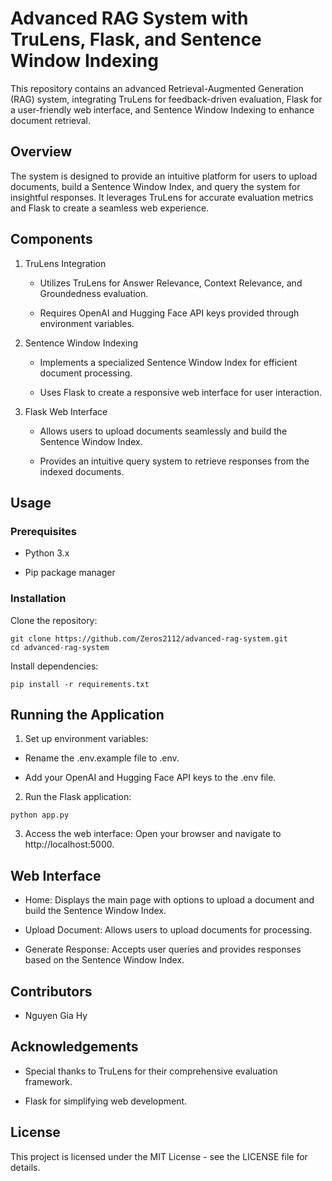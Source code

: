 # Advanced RAG System with TruLens, Flask, and Sentence Window Indexing

This repository contains an advanced Retrieval-Augmented Generation (RAG) system, integrating TruLens for feedback-driven evaluation, Flask for a user-friendly web interface, and Sentence Window Indexing to enhance document retrieval.

## Overview

The system is designed to provide an intuitive platform for users to upload documents, build a Sentence Window Index, and query the system for insightful responses. It leverages TruLens for accurate evaluation metrics and Flask to create a seamless web experience.

## Components

1. TruLens Integration

   * Utilizes TruLens for Answer Relevance, Context Relevance, and Groundedness evaluation.
   
   * Requires OpenAI and Hugging Face API keys provided through environment variables.
   
2. Sentence Window Indexing

   * Implements a specialized Sentence Window Index for efficient document processing.
   
   * Uses Flask to create a responsive web interface for user interaction.
   
3. Flask Web Interface

   * Allows users to upload documents seamlessly and build the Sentence Window Index.
   
   * Provides an intuitive query system to retrieve responses from the indexed documents.
   
## Usage

### Prerequisites
   
* Python 3.x

* Pip package manager

### Installation
   
Clone the repository:

```
git clone https://github.com/Zeros2112/advanced-rag-system.git
cd advanced-rag-system
```

Install dependencies:

```
pip install -r requirements.txt
```

## Running the Application

1. Set up environment variables:

* Rename the .env.example file to .env.

* Add your OpenAI and Hugging Face API keys to the .env file.

2. Run the Flask application:

```
python app.py
```

3. Access the web interface:
Open your browser and navigate to http://localhost:5000.


## Web Interface
* Home: Displays the main page with options to upload a document and build the Sentence Window Index.

* Upload Document: Allows users to upload documents for processing.

* Generate Response: Accepts user queries and provides responses based on the Sentence Window Index.

## Contributors

* Nguyen Gia Hy

## Acknowledgements

* Special thanks to TruLens for their comprehensive evaluation framework.

* Flask for simplifying web development.

## License

This project is licensed under the MIT License - see the LICENSE file for details.
